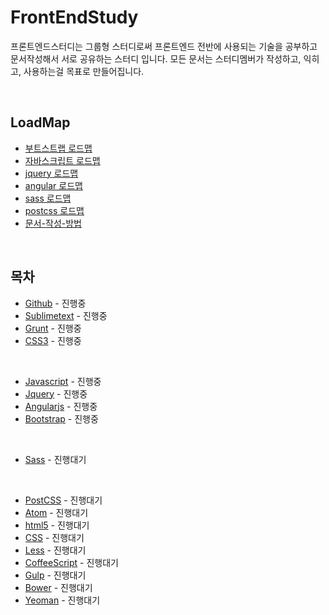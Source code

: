 # FrontEndStudy

프론트엔드스터디는 그룹형 스터디로써 프론트엔드 전반에 사용되는 기술을 공부하고 문서작성해서 서로 공유하는 스터디 입니다.
모든 문서는 스터디멤버가 작성하고, 익히고, 사용하는걸 목표로 만들어집니다.

<br>


## LoadMap

* [부트스트랩 로드맵](document/@Rule/bootstrap.md)
* [자바스크립트 로드맵](document/@Rule/javascript.md)
* [jquery 로드맵](document/@Rule/jquery.md)
* [angular 로드맵](document/@Rule/angular.md)
* [sass 로드맵](document/@Rule/sass.md)
* [postcss 로드맵](document/@Rule/postcss.md)
* [문서-작성-방법](document/@Rule/문서-작성-방법.md)


<br>


## 목차

* [Github](document/Github/README.md) - 진행중
* [Sublimetext](document/Sublimetext/README.md) - 진행중
* [Grunt](document/Grunt/README.md) - 진행중
* [CSS3](document/CSS3/README.md) - 진행중

<br>

* [Javascript](document/Javascript/README.md) - 진행중
* [Jquery](document/Jquery/README.md) - 진행중
* [Angularjs](document/AngularJS/README.md) - 진행중
* [Bootstrap](document/Bootstrap/README.md) - 진행중


<br>


* [Sass](document/Sass/README.md) - 진행대기

<br>


* [PostCSS](document/PostCSS/README.md) - 진행대기
* [Atom](document/Atom/README.md) - 진행대기
* [html5](document/html5/README.md) - 진행대기
* [CSS](document/CSS/README.md) - 진행대기
* [Less](document/Less/README.md) - 진행대기
* [CoffeeScript](document/CoffeeScript/README.md) - 진행대기
* [Gulp](document/Gulp/README.md) - 진행대기
* [Bower](document/Bower/README.md) - 진행대기
* [Yeoman](document/Yeoman/README.md) - 진행대기

<br>


